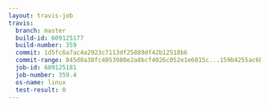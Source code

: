 ```yaml
---
layout: travis-job
travis:
  branch: master
  build-id: 609125177
  build-number: 359
  commit: 1d5fc6a7ac4a2923c7113df25889df42b12518b6
  commit-range: 845d0a38fc4053980e2a8bcf4026c052e1e6815c...159b4255ac6b2e021f4ce164f33055badac89dfd
  job-id: 609125181
  job-number: 359.4
  os-name: linux
  test-result: 0
---
```

